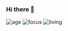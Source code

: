 ### Hi there 👋

<!--
Here are some ideas to get you started:

- 🔭 I’m currently working on a Music Player
- 🌱 I’m currently learning React
- 👯 I’m looking to collaborate on ...
- 🤔 I’m looking for help with ...
- 💬 Ask me about Javascript, CCS And React
- 📫 How to reach me: ...
- 😄 Pronouns: ...
-->

![age](https://img.shields.io/badge/age-19-blue)
![focus](https://img.shields.io/badge/focus-frontend-cyan)
![living](https://img.shields.io/badge/living-iran)

<a href="https://github.com/Ebrahim780">
<img align="center" src="" /></a>
<a href="https://github.com/mhmda-83">
<img align="center" src="" />
</a>
